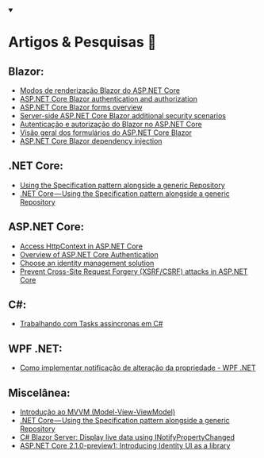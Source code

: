 <details Open> 
  <summary>
   <h1>Artigos & Pesquisas 📑</h1>
  </summary>

## Blazor:
- [Modos de renderização Blazor do ASP.NET Core](https://learn.microsoft.com/pt-br/aspnet/core/blazor/components/render-modes?view=aspnetcore-8.0)
- [ASP.NET Core Blazor authentication and authorization](https://learn.microsoft.com/en-us/aspnet/core/blazor/security/?view=aspnetcore-8.0)
- [ASP.NET Core Blazor forms overview](https://learn.microsoft.com/en-us/aspnet/core/blazor/forms/?view=aspnetcore-8.0)
- [Server-side ASP.NET Core Blazor additional security scenarios](https://learn.microsoft.com/en-us/aspnet/core/blazor/security/server/additional-scenarios?view=aspnetcore-8.0#pass-tokens-to-a-server-side-blazor-app)
- [Autenticação e autorização do Blazor no ASP.NET Core](https://learn.microsoft.com/pt-br/aspnet/core/blazor/security/?view=aspnetcore-8.0)
- [Visão geral dos formulários do ASP.NET Core Blazor](https://learn.microsoft.com/pt-br/aspnet/core/blazor/forms/?view=aspnetcore-8.0)
- [ASP.NET Core Blazor dependency injection](https://learn.microsoft.com/en-us/aspnet/core/blazor/fundamentals/dependency-injection?view=aspnetcore-8.0)

## .NET Core:
- [Using the Specification pattern alongside a generic Repository](https://medium.com/@rudyzio92/net-core-using-the-specification-pattern-alongside-a-generic-repository-318cd4eea4aa)
- [.NET Core — Using the Specification pattern alongside a generic Repository](https://medium.com/@rudyzio92/net-core-using-the-specification-pattern-alongside-a-generic-repository-318cd4eea4aa)

## ASP.NET Core:
- [Access HttpContext in ASP.NET Core](https://learn.microsoft.com/en-us/aspnet/core/fundamentals/http-context?view=aspnetcore-8.0)
- [Overview of ASP.NET Core Authentication](https://learn.microsoft.com/en-us/aspnet/core/security/authentication/?view=aspnetcore-8.0)
- [Choose an identity management solution](https://learn.microsoft.com/en-us/aspnet/core/security/how-to-choose-identity-solution?view=aspnetcore-8.0)
- [Prevent Cross-Site Request Forgery (XSRF/CSRF) attacks in ASP.NET Core](https://learn.microsoft.com/en-us/aspnet/core/security/anti-request-forgery?view=aspnetcore-8.0#refresh-tokens-after-authentication-1)

## C#:
- [Trabalhando com Tasks assíncronas em C#](https://dev.to/marcosbelorio/trabalhando-com-tasks-assincronas-em-c-pjp)

## WPF .NET:
- [Como implementar notificação de alteração da propriedade - WPF .NET](https://learn.microsoft.com/pt-br/dotnet/desktop/wpf/data/how-to-implement-property-change-notification?view=netframeworkdesktop-4.8)

## Miscelânea:
- [Introdução ao MVVM (Model-View-ViewModel)](https://medium.com/netcoders/introdução-ao-mvvm-model-view-viewmodel-cb5920b4ca58)
- [.NET Core — Using the Specification pattern alongside a generic Repository](https://medium.com/@rudyzio92/net-core-using-the-specification-pattern-alongside-a-generic-repository-318cd4eea4aa)
- [C# Blazor Server: Display live data using INotifyPropertyChanged](https://stackoverflow.com/questions/65813816/c-sharp-blazor-server-display-live-data-using-inotifypropertychanged)
- [ASP.NET Core 2.1.0-preview1: Introducing Identity UI as a library](https://devblogs.microsoft.com/dotnet/aspnetcore-2-1-identity-ui/)


</details>

